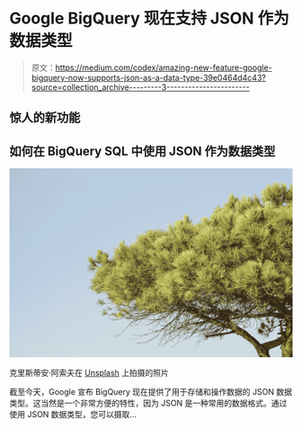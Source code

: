 # Google BigQuery 现在支持 JSON 作为数据类型

> 原文：<https://medium.com/codex/amazing-new-feature-google-bigquery-now-supports-json-as-a-data-type-39e0464d4c43?source=collection_archive---------3----------------------->

## 惊人的新功能

## 如何在 BigQuery SQL 中使用 JSON 作为数据类型

![](img/170ec4a58a4015cf11eade0fad5bc4ab.png)

克里斯蒂安·阿索夫在 [Unsplash](https://unsplash.com/s/photos/pine-tree?utm_source=unsplash&utm_medium=referral&utm_content=creditCopyText) 上拍摄的照片

截至今天，Google 宣布 BigQuery 现在提供了用于存储和操作数据的 JSON 数据类型。这当然是一个非常方便的特性，因为 JSON 是一种常用的数据格式。通过使用 JSON 数据类型，您可以摄取…